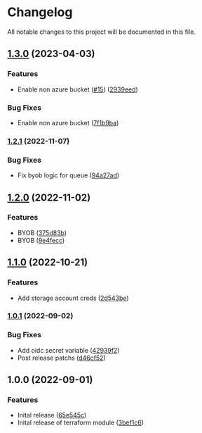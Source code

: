 # Changelog

All notable changes to this project will be documented in this file.

## [1.3.0](https://github.com/wandb/terraform-azurerm-wandb/compare/v1.2.1...v1.3.0) (2023-04-03)


### Features

* Enable non azure bucket ([#15](https://github.com/wandb/terraform-azurerm-wandb/issues/15)) ([2939eed](https://github.com/wandb/terraform-azurerm-wandb/commit/2939eedf4a101116c7301f6bad0af3883a07e7c4))


### Bug Fixes

* Enable non azure bucket ([7f1b9ba](https://github.com/wandb/terraform-azurerm-wandb/commit/7f1b9ba558d783d3db65f313f1f729834ca502f5))

### [1.2.1](https://github.com/wandb/terraform-azurerm-wandb/compare/v1.2.0...v1.2.1) (2022-11-07)


### Bug Fixes

* Fix byob logic for queue ([94a27ad](https://github.com/wandb/terraform-azurerm-wandb/commit/94a27add94e1f7b0f1b06a04750849cdc26ca4fe))

## [1.2.0](https://github.com/wandb/terraform-azurerm-wandb/compare/v1.1.0...v1.2.0) (2022-11-02)


### Features

* BYOB ([375d83b](https://github.com/wandb/terraform-azurerm-wandb/commit/375d83bc9a43e051844b02864be346d8e298106a))
* BYOB ([9e4fecc](https://github.com/wandb/terraform-azurerm-wandb/commit/9e4fecc240ce8f50992490bf5550bb8adff6d586))

## [1.1.0](https://github.com/wandb/terraform-azurerm-wandb/compare/v1.0.1...v1.1.0) (2022-10-21)


### Features

* Add storage account creds ([2d543be](https://github.com/wandb/terraform-azurerm-wandb/commit/2d543bea5562e28591da6e49fa57e98d83d2fa92))

### [1.0.1](https://github.com/wandb/terraform-azurerm-wandb/compare/v1.0.0...v1.0.1) (2022-09-02)


### Bug Fixes

* Add oidc secret variable ([42939f2](https://github.com/wandb/terraform-azurerm-wandb/commit/42939f2fcdf8c4012330afcdefa13819d6f87b1e))
* Post release patchs ([d46cf52](https://github.com/wandb/terraform-azurerm-wandb/commit/d46cf52599d3364ec37b155f2f65e516838589ce))

## 1.0.0 (2022-09-01)


### Features

* Inital release ([65e545c](https://github.com/wandb/terraform-azurerm-wandb/commit/65e545cad260bf7b8b0940d77628b64304895fcf))
* Inital release of terraform module ([3bef1c6](https://github.com/wandb/terraform-azurerm-wandb/commit/3bef1c6d6654c405350385fe1bd517fdc77808ea))
